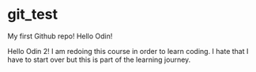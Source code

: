 # git_test
My first Github repo!
Hello Odin!

Hello Odin 2!
I am redoing this course in order to learn coding. I hate that I have to start over but this is part of the learning journey. 